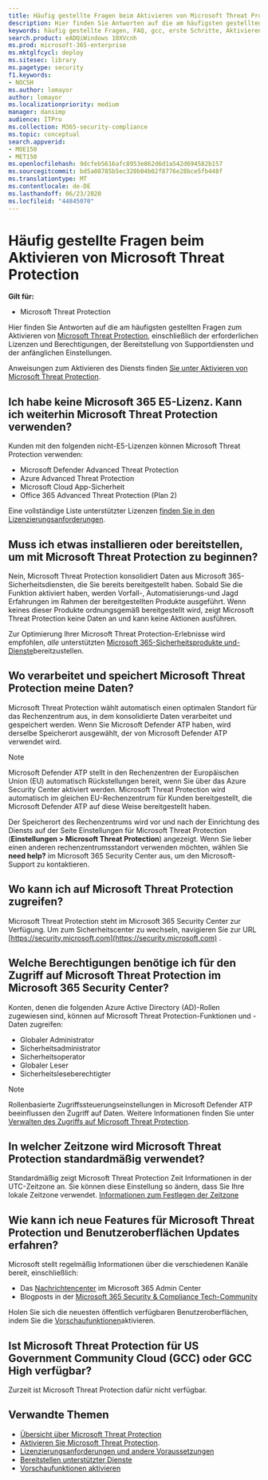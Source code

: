 ```yaml
---
title: Häufig gestellte Fragen beim Aktivieren von Microsoft Threat Protection
description: Hier finden Sie Antworten auf die am häufigsten gestellten Fragen zu Lizenzierung, Berechtigungen, anfänglichen Einstellungen und anderen Produkten und Diensten im Zusammenhang mit der Aktivierung von Microsoft Threat Protection.
keywords: häufig gestellte Fragen, FAQ, gcc, erste Schritte, Aktivieren von MTP, Microsoft Threat Protection, M365, Sicherheit, Datenspeicherort, erforderliche Berechtigungen, Lizenz Berechtigung, Seite "Einstellungen"
search.product: eADQiWindows 10XVcnh
ms.prod: microsoft-365-enterprise
ms.mktglfcycl: deploy
ms.sitesec: library
ms.pagetype: security
f1.keywords:
- NOCSH
ms.author: lomayor
author: lomayor
ms.localizationpriority: medium
manager: dansimp
audience: ITPro
ms.collection: M365-security-compliance
ms.topic: conceptual
search.appverid:
- MOE150
- MET150
ms.openlocfilehash: 9dcfeb5616afc8953e862d6d1a542d694582b157
ms.sourcegitcommit: bd5a08785b5ec320b04b02f8776e28bce5fb448f
ms.translationtype: MT
ms.contentlocale: de-DE
ms.lasthandoff: 06/23/2020
ms.locfileid: "44845070"
---
```

# <a name="frequently-asked-questions-when-turning-on-microsoft-threat-protection"></a>Häufig gestellte Fragen beim Aktivieren von Microsoft Threat Protection

**Gilt für:**
- Microsoft Threat Protection

Hier finden Sie Antworten auf die am häufigsten gestellten Fragen zum Aktivieren von [Microsoft Threat Protection](microsoft-threat-protection.md), einschließlich der erforderlichen Lizenzen und Berechtigungen, der Bereitstellung von Supportdiensten und der anfänglichen Einstellungen.

Anweisungen zum Aktivieren des Diensts finden [Sie unter Aktivieren von Microsoft Threat Protection](mtp-enable.md).

## <a name="i-dont-have-a-microsoft-365-e5-license-can-i-still-use-microsoft-threat-protection"></a>Ich habe keine Microsoft 365 E5-Lizenz. Kann ich weiterhin Microsoft Threat Protection verwenden?

Kunden mit den folgenden nicht-E5-Lizenzen können Microsoft Threat Protection verwenden:

- Microsoft Defender Advanced Threat Protection
- Azure Advanced Threat Protection
- Microsoft Cloud App-Sicherheit
- Office 365 Advanced Threat Protection (Plan 2)
 
Eine vollständige Liste unterstützter Lizenzen [finden Sie in den Lizenzierungsanforderungen](prerequisites.md#licensing-requirements).

## <a name="do-i-need-to-install-or-deploy-anything-to-start-using-microsoft-threat-protection"></a>Muss ich etwas installieren oder bereitstellen, um mit Microsoft Threat Protection zu beginnen?

Nein, Microsoft Threat Protection konsolidiert Daten aus Microsoft 365-Sicherheitsdiensten, die Sie bereits bereitgestellt haben. Sobald Sie die Funktion aktiviert haben, werden Vorfall-, Automatisierungs-und Jagd Erfahrungen im Rahmen der bereitgestellten Produkte ausgeführt. Wenn keines dieser Produkte ordnungsgemäß bereitgestellt wird, zeigt Microsoft Threat Protection keine Daten an und kann keine Aktionen ausführen.

Zur Optimierung Ihrer Microsoft Threat Protection-Erlebnisse wird empfohlen, *alle* unterstützten [Microsoft 365-Sicherheitsprodukte und-Dienste](deploy-supported-services.md)bereitzustellen.

## <a name="where-does-microsoft-threat-protection-process-and-store-my-data"></a>Wo verarbeitet und speichert Microsoft Threat Protection meine Daten?
Microsoft Threat Protection wählt automatisch einen optimalen Standort für das Rechenzentrum aus, in dem konsolidierte Daten verarbeitet und gespeichert werden. Wenn Sie Microsoft Defender ATP haben, wird derselbe Speicherort ausgewählt, der von Microsoft Defender ATP verwendet wird.

>[!NOTE]
>Microsoft Defender ATP stellt in den Rechenzentren der Europäischen Union (EU) automatisch Rückstellungen bereit, wenn Sie über das Azure Security Center aktiviert werden. Microsoft Threat Protection wird automatisch im gleichen EU-Rechenzentrum für Kunden bereitgestellt, die Microsoft Defender ATP auf diese Weise bereitgestellt haben. 

Der Speicherort des Rechenzentrums wird vor und nach der Einrichtung des Diensts auf der Seite Einstellungen für Microsoft Threat Protection (**Einstellungen > Microsoft Threat Protection**) angezeigt. Wenn Sie lieber einen anderen rechenzentrumsstandort verwenden möchten, wählen Sie **need help?** im Microsoft 365 Security Center aus, um den Microsoft-Support zu kontaktieren.

## <a name="where-can-i-access-microsoft-threat-protection"></a>Wo kann ich auf Microsoft Threat Protection zugreifen?

Microsoft Threat Protection steht im Microsoft 365 Security Center zur Verfügung. Um zum Sicherheitscenter zu wechseln, navigieren Sie zur URL [https://security.microsoft.com](https://security.microsoft.com) .

##  <a name="what-permissions-do-i-need-to-access-microsoft-threat-protection-in-microsoft-365-security-center"></a>Welche Berechtigungen benötige ich für den Zugriff auf Microsoft Threat Protection im Microsoft 365 Security Center?

Konten, denen die folgenden Azure Active Directory (AD)-Rollen zugewiesen sind, können auf Microsoft Threat Protection-Funktionen und -Daten zugreifen:

- Globaler Administrator
- Sicherheitsadministrator
- Sicherheitsoperator
- Globaler Leser
- Sicherheitsleseberechtigter

>[!NOTE]
>Rollenbasierte Zugriffssteuerungseinstellungen in Microsoft Defender ATP beeinflussen den Zugriff auf Daten. Weitere Informationen finden Sie unter [Verwalten des Zugriffs auf Microsoft Threat Protection](mtp-permissions.md).

## <a name="what-time-zone-does-microsoft-threat-protection-default-to"></a>In welcher Zeitzone wird Microsoft Threat Protection standardmäßig verwendet?
Standardmäßig zeigt Microsoft Threat Protection Zeit Informationen in der UTC-Zeitzone an. Sie können diese Einstellung so ändern, dass Sie Ihre lokale Zeitzone verwendet. [Informationen zum Festlegen der Zeitzone](mtp-time-zone.md)

## <a name="how-can-i-learn-about-new-microsoft-threat-protection-feature-and-ui-updates"></a>Wie kann ich neue Features für Microsoft Threat Protection und Benutzeroberflächen Updates erfahren?

Microsoft stellt regelmäßig Informationen über die verschiedenen Kanäle bereit, einschließlich:

- Das [Nachrichtencenter](../../admin/manage/message-center.md) im Microsoft 365 Admin Center
- Blogposts in der [Microsoft 365 Security & Compliance Tech-Community](https://techcommunity.microsoft.com/t5/security-privacy-and-compliance/bg-p/securityprivacycompliance)

Holen Sie sich die neuesten öffentlich verfügbaren Benutzeroberflächen, indem Sie die [Vorschaufunktionen](preview.md)aktivieren.

## <a name="is-microsoft-threat-protection-available-for-us-government-community-cloud-gcc-or-gcc-high"></a>Ist Microsoft Threat Protection für US Government Community Cloud (GCC) oder GCC High verfügbar?
Zurzeit ist Microsoft Threat Protection dafür nicht verfügbar.

## <a name="related-topics"></a>Verwandte Themen

- [Übersicht über Microsoft Threat Protection](microsoft-threat-protection.md)
- [Aktivieren Sie Microsoft Threat Protection](mtp-enable.md).
- [Lizenzierungsanforderungen und andere Voraussetzungen](prerequisites.md)
- [Bereitstellen unterstützter Dienste](deploy-supported-services.md)
- [Vorschaufunktionen aktivieren](preview.md)